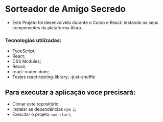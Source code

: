 # Sorteador de Amigo Secredo

- Este Projeto foi desenvolvido durante o Curso  e React: testando os seus componentes da plataforma Alura.

### Tecnologias utilizadas:

 - TypeScript;
 - React;
 - CSS Modules;
 - Recoil;
 - react-router-dom;
 - Testes react-testing-library;
 -just-shuffle


 ## Para executar a aplicação voce precisará:
  - Clonar este repositório;
  - Instalar as dependências `npm i`;
  - Executar o projeto `npm start`;
